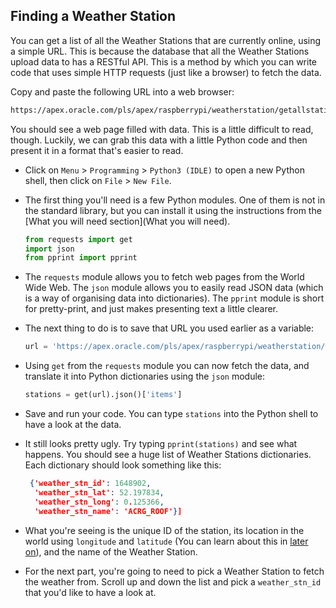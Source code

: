## Finding a Weather Station

You can get a list of all the Weather Stations that are currently online, using a simple URL. This is because the database that all the Weather Stations upload data to has a RESTful API. This is a method by which you can write code that uses simple HTTP requests (just like a browser) to fetch the data.

Copy and paste the following URL into a web browser:

``` html
https://apex.oracle.com/pls/apex/raspberrypi/weatherstation/getallstations
```

You should see a web page filled with data. This is a little difficult to read, though. Luckily, we can grab this data with a little Python code and then present it in a format that's easier to read.

- Click on `Menu` > `Programming` > `Python3 (IDLE)` to open a new Python shell, then click on `File` > `New File`.

- The first thing you'll need is a few Python modules. One of them is not in the standard library, but you can install it using the instructions from the [What you will need section](What you will need).

    ``` python
    from requests import get
    import json
    from pprint import pprint
    ```

- The `requests` module allows you to fetch web pages from the World Wide Web. The `json` module allows you to easily read JSON data (which is a way of organising data into dictionaries). The `pprint` module is short for pretty-print, and just makes presenting text a little clearer.

- The next thing to do is to save that URL you used earlier as a variable:

    ``` python
    url = 'https://apex.oracle.com/pls/apex/raspberrypi/weatherstation/getallstations'
    ```

- Using `get` from the `requests` module you can now fetch the data, and translate it into Python dictionaries using the `json` module:

    ``` python
    stations = get(url).json()['items']
    ```

- Save and run your code. You can type `stations` into the Python shell to have a look at the data.

- It still looks pretty ugly. Try typing `pprint(stations)` and see what happens. You should see a huge list of Weather Stations dictionaries. Each dictionary should look something like this:

    ``` json
     {'weather_stn_id': 1648902,
      'weather_stn_lat': 52.197834,
      'weather_stn_long': 0.125366,
      'weather_stn_name': 'ACRG_ROOF'}]
    ```

- What you're seeing is the unique ID of the station, its location in the world using `longitude` and `latitude` (You can learn about this in [later on](finding-a-station-near-you)), and the name of the Weather Station.

- For the next part, you're going to need to pick a Weather Station to fetch the weather from. Scroll up and down the list and pick a `weather_stn_id` that you'd like to have a look at.

